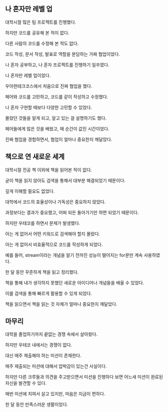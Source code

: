 ## 나 혼자만 레벨 업
대학시절 많은 팀 프로젝트를 진행했다.

하지만 코드를 공유해 본 적이 없다.

다른 사람의 코드를 수정해 본 적도 없다.

코드 작성, 문서 작성, 발표로 역할을 분담하는 가짜 협업이었다.

나 혼자 공부하고, 나 혼자 프로젝트를 진행하기 일쑤였다.

나 혼자만 레벨 업이었다.

우아한테크코스에서 처음으로 진짜 협업을 했다.

페어와 코드를 고민하고, 코드를 같이 작성하고 수정했다.

나 혼자 구현할 때보다 다양한 고민할 수 있었다.

몰랐던 것들을 알게 되고, 알고 있는 걸 설명하기도 했다.

페어들에게 많은 것을 배웠고, 매 순간이 값진 시간이었다.

진짜 협업을 경험하면서, 협업이 얼마나 중요한지 깨달았다.


## 책으로 연 새로운 세계
대학시절 전공 책 이외에 책을 읽어본 적이 없다.

굳이 책을 읽지 않아도 검색을 통해서 대부분 해결되었기 때문이다.

깊게 이해할 필요도 없었다.

대학에서 코드의 효율성이나 가독성은 중요하지 않았다. 

과정보다는 결과가 중요했고, 어찌 되든 돌아가기만 하면 되었기 때문이다.

하지만 우테코를 하면서 문제가 발생했다.

아는 게 없어서 어떤 키워드로 검색해야 할지 몰랐다.

아는 게 없어서 비효율적으로 코드를 작성하게 되었다.

예를 들어, stream이라는 개념을 알기 전까진 성능이 떨어지는 for문만 계속 사용하였다.

한 달 동안 꾸준하게 책을 읽고 정리했다.

책을 통해 내가 생각하지 못했던 새로운 아이디어나 개념들을 배울 수 있었다.

이를 검색을 통해 빠르게 활용할 수 있게 되었다.

책을 읽으면서 책을 읽는 것 자체가 얼마나 중요한지 깨달았다.

## 마무리
대학을 졸업하기까지 끝없는 경쟁 속에서 살아왔다.

하지만 우테코 내에서는 경쟁이 없다.

대신 매주 제출해야 하는 미션이 존재한다.

매주 제출되는 미션에 대해서 압박감이 있는건 사실이다.

하지만 다른 크루들과 의견을 주고받으면서 미션을 진행하다 보면 어느새 미션이 완료된 자신을 발견할 수 있다.

매번 미션에 치여서 살고 있지만, 마음은 지금이 편하다.

한 달 동안 만족스러운 생활이었다.
